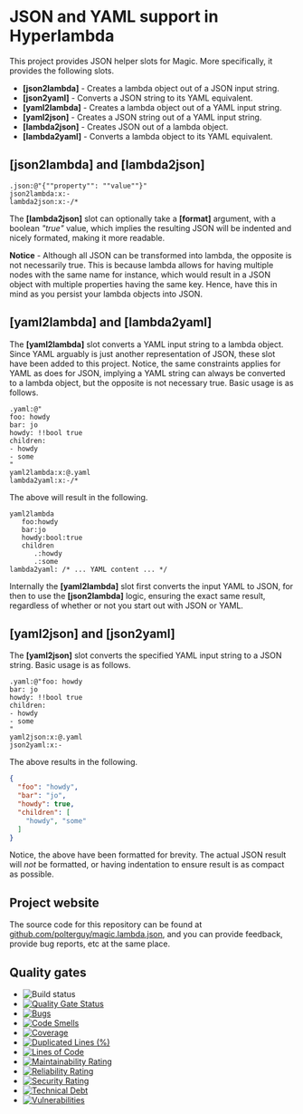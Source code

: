 
# JSON and YAML support in Hyperlambda

This project provides JSON helper slots for Magic. More specifically, it provides the following slots.

* __[json2lambda]__ - Creates a lambda object out of a JSON input string.
* __[json2yaml]__ - Converts a JSON string to its YAML equivalent.
* __[yaml2lambda]__ - Creates a lambda object out of a YAML input string.
* __[yaml2json]__ - Creates a JSON string out of a YAML input string.
* __[lambda2json]__ - Creates JSON out of a lambda object.
* __[lambda2yaml]__ - Converts a lambda object to its YAML equivalent.

## [json2lambda] and [lambda2json]

```
.json:@"{""property"": ""value""}"
json2lambda:x:-
lambda2json:x:-/*
```

The **[lambda2json]** slot can optionally take a **[format]** argument, with a boolean _"true"_ value, which implies the
resulting JSON will be indented and nicely formated, making it more readable.

**Notice** - Although all JSON can be transformed into lambda, the opposite is not necessarily true. This is because
lambda allows for having multiple nodes with the same name for instance, which would result in a JSON object with
multiple properties having the same key. Hence, have this in mind as you persist your lambda objects into JSON.

## [yaml2lambda] and [lambda2yaml]

The **[yaml2lambda]** slot converts a YAML input string to a lambda object. Since YAML arguably is just another representation of
JSON, these slot have been added to this project. Notice, the same constraints applies for YAML as does for JSON, implying
a YAML string can always be converted to a lambda object, but the opposite is not necessary true. Basic usage is as follows.

```
.yaml:@"
foo: howdy
bar: jo
howdy: !!bool true
children:
- howdy
- some
"
yaml2lambda:x:@.yaml
lambda2yaml:x:-/*
```

The above will result in the following.

```
yaml2lambda
   foo:howdy
   bar:jo
   howdy:bool:true
   children
      .:howdy
      .:some
lambda2yaml: /* ... YAML content ... */
```

Internally the **[yaml2lambda]** slot first converts the input YAML to JSON, for then to use the **[json2lambda]**
logic, ensuring the exact same result, regardless of whether or not you start out with JSON or YAML.

## [yaml2json] and [json2yaml]

The **[yaml2json]** slot converts the specified YAML input string to a JSON string. Basic usage is as follows.

```
.yaml:@"foo: howdy
bar: jo
howdy: !!bool true
children:
- howdy
- some
"
yaml2json:x:@.yaml
json2yaml:x:-
```

The above results in the following.

```json
{
  "foo": "howdy",
  "bar": "jo",
  "howdy": true,
  "children": [
    "howdy", "some"
  ]
}
```

Notice, the above have been formatted for brevity. The actual JSON result will _not_ be formatted, or having indentation to ensure
result is as compact as possible.

## Project website

The source code for this repository can be found at [github.com/polterguy/magic.lambda.json](https://github.com/polterguy/magic.lambda.json), and you can provide feedback, provide bug reports, etc at the same place.

## Quality gates

- ![Build status](https://github.com/polterguy/magic.lambda.json/actions/workflows/build.yaml/badge.svg)
- [![Quality Gate Status](https://sonarcloud.io/api/project_badges/measure?project=polterguy_magic.lambda.json&metric=alert_status)](https://sonarcloud.io/dashboard?id=polterguy_magic.lambda.json)
- [![Bugs](https://sonarcloud.io/api/project_badges/measure?project=polterguy_magic.lambda.json&metric=bugs)](https://sonarcloud.io/dashboard?id=polterguy_magic.lambda.json)
- [![Code Smells](https://sonarcloud.io/api/project_badges/measure?project=polterguy_magic.lambda.json&metric=code_smells)](https://sonarcloud.io/dashboard?id=polterguy_magic.lambda.json)
- [![Coverage](https://sonarcloud.io/api/project_badges/measure?project=polterguy_magic.lambda.json&metric=coverage)](https://sonarcloud.io/dashboard?id=polterguy_magic.lambda.json)
- [![Duplicated Lines (%)](https://sonarcloud.io/api/project_badges/measure?project=polterguy_magic.lambda.json&metric=duplicated_lines_density)](https://sonarcloud.io/dashboard?id=polterguy_magic.lambda.json)
- [![Lines of Code](https://sonarcloud.io/api/project_badges/measure?project=polterguy_magic.lambda.json&metric=ncloc)](https://sonarcloud.io/dashboard?id=polterguy_magic.lambda.json)
- [![Maintainability Rating](https://sonarcloud.io/api/project_badges/measure?project=polterguy_magic.lambda.json&metric=sqale_rating)](https://sonarcloud.io/dashboard?id=polterguy_magic.lambda.json)
- [![Reliability Rating](https://sonarcloud.io/api/project_badges/measure?project=polterguy_magic.lambda.json&metric=reliability_rating)](https://sonarcloud.io/dashboard?id=polterguy_magic.lambda.json)
- [![Security Rating](https://sonarcloud.io/api/project_badges/measure?project=polterguy_magic.lambda.json&metric=security_rating)](https://sonarcloud.io/dashboard?id=polterguy_magic.lambda.json)
- [![Technical Debt](https://sonarcloud.io/api/project_badges/measure?project=polterguy_magic.lambda.json&metric=sqale_index)](https://sonarcloud.io/dashboard?id=polterguy_magic.lambda.json)
- [![Vulnerabilities](https://sonarcloud.io/api/project_badges/measure?project=polterguy_magic.lambda.json&metric=vulnerabilities)](https://sonarcloud.io/dashboard?id=polterguy_magic.lambda.json)
